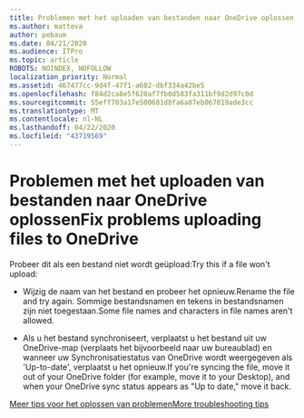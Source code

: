 ```yaml
---
title: Problemen met het uploaden van bestanden naar OneDrive oplossen
ms.author: matteva
author: pebaum
ms.date: 04/21/2020
ms.audience: ITPro
ms.topic: article
ROBOTS: NOINDEX, NOFOLLOW
localization_priority: Normal
ms.assetid: 467477cc-9d4f-47f1-a602-dbf334a42be5
ms.openlocfilehash: f84d2ca8e5f620af7fb0d583fa311bf9d2d97c0d
ms.sourcegitcommit: 55eff703a17e500681d8fa6a87eb067019ade3cc
ms.translationtype: MT
ms.contentlocale: nl-NL
ms.lasthandoff: 04/22/2020
ms.locfileid: "43719569"
---
```

# <a name="fix-problems-uploading-files-to-onedrive"></a><span data-ttu-id="8ea7e-102">Problemen met het uploaden van bestanden naar OneDrive oplossen</span><span class="sxs-lookup"><span data-stu-id="8ea7e-102">Fix problems uploading files to OneDrive</span></span>

<span data-ttu-id="8ea7e-103">Probeer dit als een bestand niet wordt geüpload:</span><span class="sxs-lookup"><span data-stu-id="8ea7e-103">Try this if a file won't upload:</span></span>
  
- <span data-ttu-id="8ea7e-104">Wijzig de naam van het bestand en probeer het opnieuw.</span><span class="sxs-lookup"><span data-stu-id="8ea7e-104">Rename the file and try again.</span></span> <span data-ttu-id="8ea7e-105">Sommige bestandsnamen en tekens in bestandsnamen zijn niet toegestaan.</span><span class="sxs-lookup"><span data-stu-id="8ea7e-105">Some file names and characters in file names aren't allowed.</span></span> 
    
- <span data-ttu-id="8ea7e-106">Als u het bestand synchroniseert, verplaatst u het bestand uit uw OneDrive-map (verplaats het bijvoorbeeld naar uw bureaublad) en wanneer uw Synchronisatiestatus van OneDrive wordt weergegeven als 'Up-to-date', verplaatst u het opnieuw.</span><span class="sxs-lookup"><span data-stu-id="8ea7e-106">If you're syncing the file, move it out of your OneDrive folder (for example, move it to your Desktop), and when your OneDrive sync status appears as "Up to date," move it back.</span></span> 
    
[<span data-ttu-id="8ea7e-107">Meer tips voor het oplossen van problemen</span><span class="sxs-lookup"><span data-stu-id="8ea7e-107">More troubleshooting tips</span></span>](https://go.microsoft.com/fwlink/?linkid=873155)
  


